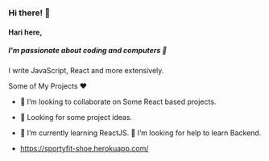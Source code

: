 ### Hi there! 👋
#### Hari here,
##### I'm passionate about coding and computers 💖 

I write JavaScript, React and more extensively.

Some of My Projects ❤
- 👯 I’m looking to collaborate on Some React based projects.
- 🧠 Looking for some project ideas.
- 🌱 I’m currently learning ReactJS.
🤔 I’m looking for help to learn Backend. 


- https://sportyfit-shoe.herokuapp.com/
